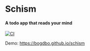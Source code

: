 # Schism 
#### A todo app that reads your mind

[![CI](https://github.com/bogdbo/schism/actions/workflows/main.yml/badge.svg)](https://github.com/bogdbo/schism/actions/workflows/main.yml)

Demo: https://bogdbo.github.io/schism
